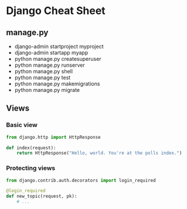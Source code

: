 # Django Cheat Sheet

## manage.py 

- django-admin startproject myproject
- django-admin startapp myapp
- python manage.py createsuperuser
- python manage.py runserver
- python manage.py shell
- python manage.py test
- python manage.py makemigrations
- python manage.py migrate

## Views

### Basic view

```python
from django.http import HttpResponse

def index(request):
    return HttpResponse("Hello, world. You're at the polls index.")
```

### Protecting views

```python
from django.contrib.auth.decorators import login_required

@login_required
def new_topic(request, pk):
    # ...
```
